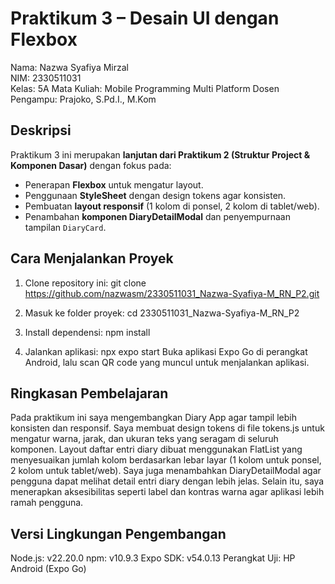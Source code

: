 # Praktikum 3 – Desain UI dengan Flexbox

Nama: Nazwa Syafiya Mirzal  
NIM: 2330511031  
Kelas: 5A
Mata Kuliah: Mobile Programming Multi Platform 
Dosen Pengampu: Prajoko, S.Pd.I., M.Kom  

## Deskripsi
Praktikum 3 ini merupakan **lanjutan dari Praktikum 2 (Struktur Project & Komponen Dasar)** dengan fokus pada:
- Penerapan **Flexbox** untuk mengatur layout.
- Penggunaan **StyleSheet** dengan design tokens agar konsisten.
- Pembuatan **layout responsif** (1 kolom di ponsel, 2 kolom di tablet/web).
- Penambahan **komponen DiaryDetailModal** dan penyempurnaan tampilan `DiaryCard`.

## Cara Menjalankan Proyek
1. Clone repository ini:
   git clone https://github.com/nazwasm/2330511031_Nazwa-Syafiya-M_RN_P2.git
   
2. Masuk ke folder proyek:
cd 2330511031_Nazwa-Syafiya-M_RN_P2

3. Install dependensi:
npm install

4. Jalankan aplikasi:
npx expo start
Buka aplikasi Expo Go di perangkat Android, lalu scan QR code yang muncul untuk menjalankan aplikasi.

## Ringkasan Pembelajaran
Pada praktikum ini saya mengembangkan Diary App agar tampil lebih konsisten dan responsif. Saya membuat design tokens di file tokens.js untuk mengatur warna, jarak, dan ukuran teks yang seragam di seluruh komponen. Layout daftar entri diary dibuat menggunakan FlatList yang menyesuaikan jumlah kolom berdasarkan lebar layar (1 kolom untuk ponsel, 2 kolom untuk tablet/web). Saya juga menambahkan DiaryDetailModal agar pengguna dapat melihat detail entri diary dengan lebih jelas. Selain itu, saya menerapkan aksesibilitas seperti label dan kontras warna agar aplikasi lebih ramah pengguna.

## Versi Lingkungan Pengembangan
Node.js: v22.20.0
npm: v10.9.3
Expo SDK: v54.0.13
Perangkat Uji: HP Android (Expo Go) 
